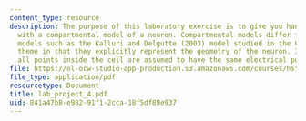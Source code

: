 ```yaml
---
content_type: resource
description: The purpose of this laboratory exercise is to give you hands-on experience
  with a compartmental model of a neuron. Compartmental models differ from point neuron
  models such as the Kalluri and Delgutte (2003) model studied in the Cochlear Nucleus
  theme in that they explicitly represent the geometry of the neuron. In a point neuron,
  all points inside the cell are assumed to have the same electrical potential.
file: https://ol-ocw-studio-app-production.s3.amazonaws.com/courses/hst-723j-neural-coding-and-perception-of-sound-spring-2005/841a47b8e98291f12cca18f5df89e937_lab_project_4.pdf
file_type: application/pdf
resourcetype: Document
title: lab_project_4.pdf
uid: 841a47b8-e982-91f1-2cca-18f5df89e937
---
```

